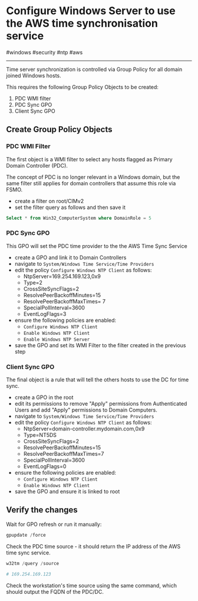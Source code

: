 # Configure Windows Server to use the AWS time synchronisation service

#windows #security #ntp #aws

-----

Time server synchronization is controlled via Group Policy for all domain joined Windows hosts.

This requires the following Group Policy Objects to be created:

1. PDC WMI filter
1. PDC Sync GPO
1. Client Sync GPO


## Create Group Policy Objects

### PDC WMI Filter

The first object is a WMI filter to select any hosts flagged as Primary Domain Controller (PDC). 

The concept of PDC is no longer relevant in a Windows domain, but the same filter still applies for domain controllers that assume this role via FSMO.

- create a filter on root/CIMv2
- set the filter query as follows and then save it

```sql
Select * from Win32_ComputerSystem where DomainRole = 5
```

### PDC Sync GPO

This GPO will set the PDC time provider to the the AWS Time Sync Service


- create a GPO and link it to Domain Controllers
- navigate to `System/Windows Time Service/Time Providers`
- edit the policy `Configure Windows NTP Client` as follows:
  - NtpServer=169.254.169.123,0x9
  - Type=2
  - CrossSiteSyncFlags=2
  - ResolvePeerBackoffMinutes=15 
  - ResolvePeerBackoffMaxTimes= 7
  - SpecialPollInterval=3600 
  - EventLogFlags=3
- ensure the following policies are enabled:
  - `Configure Windows NTP Client`
  - `Enable Windows NTP Client`
  - `Enable Windows NTP Server`
- save the GPO and set its WMI Filter to the filter created in the previous step


### Client Sync GPO

The final object is a rule that will tell the others hosts to use the DC for time sync.

- create a GPO in the root
- edit its permissions to remove "Apply" permissions from Authenticated Users and add "Apply" permissions to Domain Computers.
- navigate to `System/Windows Time Service/Time Providers`
- edit the policy `Configure Windows NTP Client` as follows:
  - NtpServer=domain-controller.mydomain.com,0x9 
  - Type=NT5DS 
  - CrossSiteSyncFlags=2 
  - ResolvePeerBackoffMinutes=15 
  - ResolvePeerBackoffMaxTimes=7 
  - SpecialPollInterval=3600 
  - EventLogFlags=0 
- ensure the following policies are enabled:
  - `Configure Windows NTP Client`
  - `Enable Windows NTP Client`
- save the GPO and ensure it is linked to root 


## Verify the changes

Wait for GPO refresh or run it manually:

```powershell
gpupdate /force
```

Check the PDC time source - it should return the IP address of the AWS time sync service.

```powershell
w32tm /query /source

# 169.254.169.123
```

Check the workstation's time source using the same command, which should output the FQDN of the PDC/DC.


